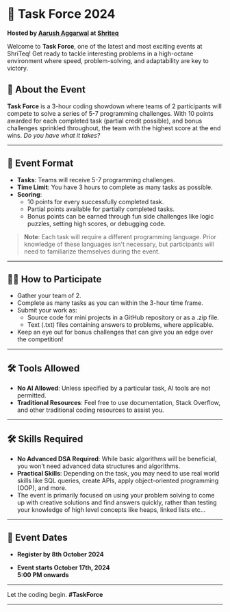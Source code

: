 # 🚀 Task Force 2024  
**Hosted by [Aarush Aggarwal](mailto:aarush@tsrs.tech) at [Shriteq](https://shriteq.org/)**

Welcome to **Task Force**, one of the latest and most exciting events at ShriTeq! Get ready to tackle interesting problems in a high-octane environment where speed, problem-solving, and adaptability are key to victory.

## 🌟 About the Event  
**Task Force** is a 3-hour coding showdown where teams of 2 participants will compete to solve a series of 5-7 programming challenges. With 10 points awarded for each completed task (partial credit possible), and bonus challenges sprinkled throughout, the team with the highest score at the end wins. *Do you have what it takes?*

---

## 💼 Event Format  
- **Tasks**: Teams will receive 5-7 programming challenges.
- **Time Limit**: You have 3 hours to complete as many tasks as possible.
- **Scoring**:  
  - 10 points for every successfully completed task.  
  - Partial points available for partially completed tasks.  
  - Bonus points can be earned through fun side challenges like logic puzzles, setting high scores, or debugging code.
  
> **Note**: Each task will require a different programming language. Prior knowledge of these languages isn't necessary, but participants will need to familiarize themselves during the event.

---

## 🧑‍💻 How to Participate 
- Gather your team of 2.
- Complete as many tasks as you can within the 3-hour time frame.
- Submit your work as:
  - Source code for mini projects in a GitHub repository or as a .zip file.
  - Text (.txt) files containing answers to problems, where applicable.
- Keep an eye out for bonus challenges that can give you an edge over the competition!

---

## 🛠️ Tools Allowed 
- **No AI Allowed**: Unless specified by a particular task, AI tools are not permitted.
- **Traditional Resources**: Feel free to use documentation, Stack Overflow, and other traditional coding resources to assist you.

---

## 🛠 Skills Required  
- **No Advanced DSA Required**: While basic algorithms will be beneficial, you won’t need advanced data structures and algorithms.
- **Practical Skills**: Depending on the task, you may need to use real world skills like SQL queries, create APIs, apply object-oriented programming (OOP), and more.
- The event is primarily focused on using your problem solving to come up with creative solutions and find answers quickly, rather than testing your knowledge of high level concepts like heaps, linked lists etc...

---

## 📅 Event Dates
- **Register by 8th October 2024**  

- **Event starts October 17th, 2024**  
  **5:00 PM onwards**

---

Let the coding begin. **#TaskForce**

---
